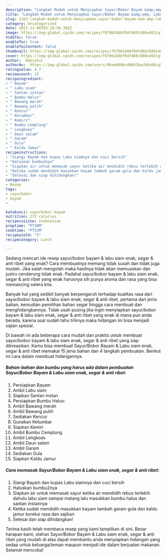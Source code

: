 ```yaml
---
description: "Langkah Mudah untuk Menyiapkan Sayur/Bobor Bayam &amp;amp; Labu siam enak, segar &amp;amp; anti ribet yang Bikin Ngiler"
title: "Langkah Mudah untuk Menyiapkan Sayur/Bobor Bayam &amp;amp; Labu siam enak, segar &amp;amp; anti ribet yang Bikin Ngiler"
slug: 1163-langkah-mudah-untuk-menyiapkan-sayur-bobor-bayam-and-amp-labu-siam-enak-segar-and-amp-anti-ribet-yang-bikin-ngiler
category: Uncategorized
date: 2021-11-06T03:19:56.392Z
image: https://img-global.cpcdn.com/recipes/f67061b8bf04fd69/680x482cq70/sayurbobor-bayam-labu-siam-enak-segar-anti-ribet-foto-resep-utama.jpg
hideToc: false
enableToc: true
enableTocContent: false
thumbnail: https://img-global.cpcdn.com/recipes/f67061b8bf04fd69/680x482cq70/sayurbobor-bayam-labu-siam-enak-segar-anti-ribet-foto-resep-utama.jpg
cover: https://img-global.cpcdn.com/recipes/f67061b8bf04fd69/680x482cq70/sayurbobor-bayam-labu-siam-enak-segar-anti-ribet-foto-resep-utama.jpg
author:  Robiatul
authorAv:  https://img-global.cpcdn.com/users/90ae009bcd0663ba/60x60cq50/avatar.jpg
ratingvalue: 4.7
reviewcount: 15
recipeingredient:
- " Bayam"
- " Labu siam"
- " Santan instan"
- " Bumbu Halus"
- " Bawang merah"
- " Bawang putih"
- " Kencur"
- " Ketumbar"
- " Kemiri"
- " Bumbu Cemplung"
- " Lengkoas"
- " Daun salam"
- " Garam"
- " Gula"
- " Kaldu Jamur"
recipeinstructions:
- "Siangi Bayam dan kupas Labu siamnya dan cuci bersih"
- "Haluskan bumbu2nya"
- "Siapkan air untuk memasak sayur ketika air mendidih rebus terlebih dahulu labu siam sampai matang lalu masukkan bumbu halus dan santan instannya"
- "Ketika sudah mendidih masukkan bayam tambah garam gula dan kaldu jamur koreksi rasa dan sajikan"
- "Selesai dan siap dihidangkan!"
categories:
- Resep
tags:
- sayurbobor
- bayam
- 

katakunci: sayurbobor bayam  
nutrition: 272 calories
recipecuisine: Indonesian
preptime: "PT30M"
cooktime: "PT52M"
recipeyield: "3"
recipecategory: Lunch

---
```



Sedang mencari ide resep sayur/bobor bayam &amp; labu siam enak, segar &amp; anti ribet yang enak? Cara membuatnya memang tidak susah dan tidak juga mudah. Jika salah mengolah maka hasilnya tidak akan memuaskan dan justru cenderung tidak enak. Padahal sayur/bobor bayam &amp; labu siam enak, segar &amp; anti ribet yang enak harusnya sih punya aroma dan rasa yang bisa memancing selera kita.




Banyak hal yang sedikit banyak berpengaruh terhadap kualitas rasa dari sayur/bobor bayam &amp; labu siam enak, segar &amp; anti ribet, pertama dari jenis bahan, kemudian pemilihan bahan segar hingga cara membuat dan menghidangkannya. Tidak usah pusing jika ingin menyiapkan sayur/bobor bayam &amp; labu siam enak, segar &amp; anti ribet yang enak di mana pun anda berada, karena asal sudah tahu triknya maka hidangan ini bisa menjadi sajian spesial.


Di bawah ini ada beberapa cara mudah dan praktis untuk membuat sayur/bobor bayam &amp; labu siam enak, segar &amp; anti ribet yang siap dikreasikan. Kamu bisa membuat Sayur/Bobor Bayam &amp; Labu siam enak, segar &amp; anti ribet memakai 15 jenis bahan dan 4 langkah pembuatan. Berikut ini cara dalam membuat hidangannya.

<!--inarticleads1-->

##### Bahan-bahan dan bumbu yang harus ada dalam pembuatan Sayur/Bobor Bayam &amp; Labu siam enak, segar &amp; anti ribet:

1. Persiapkan  Bayam
1. Ambil  Labu siam
1. Siapkan  Santan instan
1. Persiapkan  Bumbu Halus:
1. Ambil  Bawang merah
1. Ambil  Bawang putih
1. Sediakan  Kencur
1. Gunakan  Ketumbar
1. Siapkan  Kemiri
1. Ambil  Bumbu Cemplung
1. Ambil  Lengkoas
1. Ambil  Daun salam
1. Ambil  Garam
1. Sediakan  Gula
1. Siapkan  Kaldu Jamur




<!--inarticleads2-->

##### Cara memasak Sayur/Bobor Bayam &amp; Labu siam enak, segar &amp; anti ribet:

1. Siangi Bayam dan kupas Labu siamnya dan cuci bersih
1. Haluskan bumbu2nya
1. Siapkan air untuk memasak sayur ketika air mendidih rebus terlebih dahulu labu siam sampai matang lalu masukkan bumbu halus dan santan instannya
1. Ketika sudah mendidih masukkan bayam tambah garam gula dan kaldu jamur koreksi rasa dan sajikan
1. Selesai dan siap dihidangkan!



Terima kasih telah membaca resep yang kami tampilkan di sini. Besar harapan kami, olahan Sayur/Bobor Bayam &amp; Labu siam enak, segar &amp; anti ribet yang mudah di atas dapat membantu anda menyiapkan hidangan yang sedap untuk keluarga/teman maupun menjadi ide dalam berjualan makanan. Selamat mencoba!
